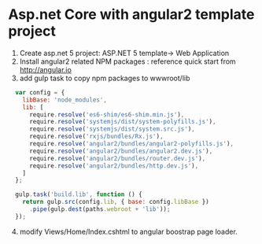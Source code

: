 # Asp.net Core with angular2 template project

1. Create asp.net 5 project: ASP.NET 5 template-> Web Application
2. Install angular2 related NPM packages : reference quick start from http://angular.io 
3. add gulp task to copy npm packages to wwwroot/lib
```javascript
  var config = {
    libBase: 'node_modules',
    lib: [
      require.resolve('es6-shim/es6-shim.min.js'),
      require.resolve('systemjs/dist/system-polyfills.js'),
      require.resolve('systemjs/dist/system.src.js'),
      require.resolve('rxjs/bundles/Rx.js'),
      require.resolve('angular2/bundles/angular2-polyfills.js'),
      require.resolve('angular2/bundles/angular2.dev.js'),
      require.resolve('angular2/bundles/router.dev.js'),
      require.resolve('angular2/bundles/http.dev.js'),
    ]
  };

  gulp.task('build.lib', function () {
    return gulp.src(config.lib, { base: config.libBase })
      .pipe(gulp.dest(paths.webroot + 'lib'));
  });
```

4. modify Views/Home/Index.cshtml to angular boostrap page loader.
